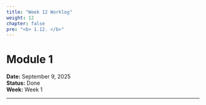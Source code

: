 ```yaml
---
title: "Week 12 Worklog"
weight: 12
chapter: false
pre: "<b> 1.12. </b>"
---
```


# Module 1

**Date:** September 9, 2025  
**Status:** Done  
**Week:** Week 1  

---